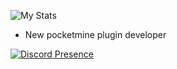 ![My Stats](https://github-readme-stats.vercel.app/api?username=UnNyanCat&show_icons=true&count_private=true&hide_title=true)
- New pocketmine plugin developer

[![Discord Presence](https://lanyard-profile-readme.vercel.app/api/504392983244832780
                            )](https://discord.com/users/504392983244832780)
